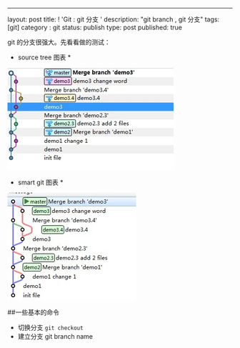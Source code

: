 ﻿---
layout: post
title: ! 'Git : git 分支 '
description: "git branch , git 分支"
tags: [git]
category : git
status: publish
type: post
published: true

git 的分支很强大。先看看做的测试：


* source tree 图表 *

<img src="/images/git/source_tree_merge1.jpg" alt="source tree 图表" />

<br/>

* smart git 图表 *

<img src="/images/git/smartgit_merge1.jpg" alt="smart git 图表" />



##一些基本的命令

- 切换分支  `git checkout `
- 建立分支	git branch name


